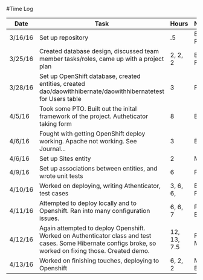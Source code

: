 #Time Log

| Date  | Task   | Hours  | Notes   |
|-------|--------|--------|---------|
| 3/16/16 | Set up repository | .5 | B, M, F |
| 3/25/16 | Created database design, discussed team member tasks/roles, came up with a project plan | 2, 2, 2 | B, M, F |
| 3/28/16 | Set up OpenShift database, created entities, created dao/daowithhibernate/daowithhibernatetest for Users table | 3 | F |
| 4/5/16 | Took some PTO. Built out the inital framework of the project. Autheticator taking form | 8 | B |
| 4/6/16 | Fought with getting OpenShift deploy working. Apache not working. See Journal... | 3 | B |
| 4/6/16 | Set up Sites entity | 2 | M |
| 4/9/16 | Set up associations between entities, and wrote unit tests | 6 | F |
| 4/10/16 | Worked on deploying, writing Athenticator, test cases | 3, 6, 6, | B, M, F | 
| 4/11/16 | Attempted to deploy locally and to Openshift. Ran into many configuration issues. | 6, 6, 7 | F, M, B |
| 4/12/16 | Again attempted to deploy Openshift. Worked on Authenticator class and test cases. Some Hibernate configs broke, so worked on fixing those. Created demo. | 12, 13, 7.5 | F, B, M |
| 4/13/16| Worked on finishing touches, deploying to Openshift | 6, 2, 2 | M, F, B |
